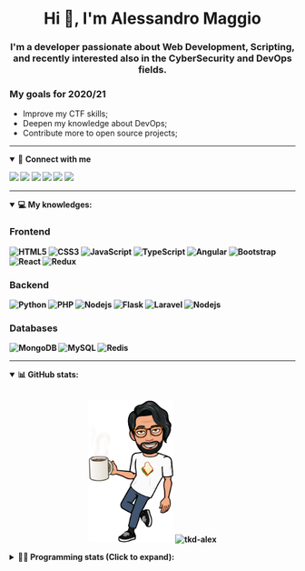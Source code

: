 <h1 align="center">Hi 👋, I'm Alessandro Maggio</h1>
<h3 align="center">I'm a developer passionate about Web Development, Scripting, and recently interested also in the CyberSecurity and DevOps fields.</h3>

### My goals for 2020/21
- Improve my CTF skills;
- Deepen my knowledge about DevOps;
- Contribute more to open source projects;

____

<details open>
<summary>🤝 <b>Connect with me<b></summary>

<p align = "center">

[<img src="https://img.shields.io/badge/twitter-1DA1F2.svg?&style=for-the-badge&logo=twitter&logoColor=white" />](https://twitter.com/TkdAxel)
[<img src ="https://img.shields.io/badge/portfolio-web-%23.svg?&style=for-the-badge&logo=&logoColor=white%22">](https://alessandromaggio.it/)
[<img src ="https://img.shields.io/badge/Telegram-1ca0f1.svg?&style=for-the-badge&logo=Telegram&logoColor=white%22&link=https://t.me/TkdAlex">](https://t.me/TkdAlex/)
[<img src="https://img.shields.io/badge/gmail-c14438.svg?&style=for-the-badge&logo=Gmail&logoColor=white&link=mailto:alex.tkd.alex@gmail.com"/>](mailto:alex.tkd.alex@gmail.com)
[<img src="https://img.shields.io/badge/linkedin-0077B5.svg?&style=for-the-badge&logo=linkedin&logoColor=white" />](https://www.linkedin.com/in/aalessandromaggio/)
[<img src = "https://img.shields.io/badge/instagram-E4405F.svg?&style=for-the-badge&logo=instagram&logoColor=white">](https://www.instagram.com/tkd_alex/)
<!--- [![Visits Badge](https://badges.pufler.dev/visits/tkd-alex/tkd-alex?style=for-the-badge&color=blue)](https://github.com/tkd-alex/tkd-alex) -->

</p>

</details>

---

<details open>
<summary>💻 <b>My knowledges</b>: </summary>

### Frontend
![HTML5](https://img.shields.io/badge/-HTML5-E34F26.svg?style=for-the-badge&logo=html5&logoColor=ffffff)
![CSS3](https://img.shields.io/badge/-CSS3-1572B6.svg?style=for-the-badge&logo=css3)
![JavaScript](https://img.shields.io/badge/-JavaScript-282C34?style=for-the-badge&logo=javascript)
![TypeScript](https://img.shields.io/badge/-TypeScript-007ACC?style=for-the-badge&logo=typescript)
![Angular](https://img.shields.io/badge/-Angular-DD0031?style=for-the-badge&logo=angular)
![Bootstrap](https://img.shields.io/badge/-Bootstrap-563D7C.svg?style=for-the-badge&logo=bootstrap)
![React](https://img.shields.io/badge/-React-282C34.svg?style=for-the-badge&logo=react&logoColor=ffffff)
![Redux](https://img.shields.io/badge/-Redux-764ABC.svg?style=for-the-badge&logo=redux)

### Backend
![Python](https://img.shields.io/badge/-Python-3776AB.svg?style=for-the-badge&logo=Python&logoColor=ffffff)
![PHP](https://img.shields.io/badge/-PHP-777BB4.svg?style=for-the-badge&logo=PHP&logoColor=ffffff)
![Nodejs](https://img.shields.io/badge/-Bash-4EAA25.svg?style=for-the-badge&logo=gnu-bash&logoColor=ffffff)
![Flask](https://img.shields.io/badge/-Flask-282C34.svg?style=for-the-badge&logo=flask)
![Laravel](https://img.shields.io/badge/-Laravel-FF2D20.svg?style=for-the-badge&logo=laravel&logoColor=ffffff)
![Nodejs](https://img.shields.io/badge/-Nodejs-339933.svg?style=for-the-badge&logo=Node.js&logoColor=ffffff)

### Databases
![MongoDB](https://img.shields.io/badge/-MongoDB-47A248?style=for-the-badge&logo=mongodb&logoColor=ffffff)
![MySQL](https://img.shields.io/badge/-MySQL-4479A1?style=for-the-badge&logo=mysql&logoColor=ffffff)
![Redis](https://img.shields.io/badge/-Redis-DC382D?style=for-the-badge&logo=Redis&logoColor=ffffff)

</details>

---

<details open>
 <summary>📊 <b>GitHub stats</b>: </summary>

<br>

<p align = "center">
    <img src="https://raw.githubusercontent.com/Tkd-Alex/tkd-alex/master/images/321517cd-ff68-41a7-b0d1-e765680568a7-8b6448d9-c944-4146-b633-adbdd25cb471-v1.png" height="250" />
    <img src="https://github-readme-stats.vercel.app/api?username=tkd-alex&show_icons=true&count_private=true&hide_border=true&line_height=25" alt="tkd-alex">
</p>

</design>

<details>
 <summary>👨‍💻 <b>Programming stats (Click to expand)</b>: </summary>
 
<!--START_SECTION:waka-->
**I'm an Early 🐤** 

```text
🌞 Morning    400 commits    █████░░░░░░░░░░░░░░░░░░░░   21.68% 
🌆 Daytime    749 commits    ██████████░░░░░░░░░░░░░░░   40.6% 
🌃 Evening    644 commits    ████████░░░░░░░░░░░░░░░░░   34.91% 
🌙 Night      52 commits     ░░░░░░░░░░░░░░░░░░░░░░░░░   2.82%

```
📅 **I'm Most Productive on Wednesday** 

```text
Monday       286 commits    ████░░░░░░░░░░░░░░░░░░░░░   15.5% 
Tuesday      296 commits    ████░░░░░░░░░░░░░░░░░░░░░   16.04% 
Wednesday    316 commits    ████░░░░░░░░░░░░░░░░░░░░░   17.13% 
Thursday     307 commits    ████░░░░░░░░░░░░░░░░░░░░░   16.64% 
Friday       262 commits    ███░░░░░░░░░░░░░░░░░░░░░░   14.2% 
Saturday     203 commits    ██░░░░░░░░░░░░░░░░░░░░░░░   11.0% 
Sunday       175 commits    ██░░░░░░░░░░░░░░░░░░░░░░░   9.49%

```


📊 **This Week I Spent My Time On** 

```text
⌚︎ Time Zone: Europe/Rome

💬 Programming Languages: 
JavaScript               13 hrs 40 mins      █████████████████████░░░░   86.55% 
TypeScript               33 mins             █░░░░░░░░░░░░░░░░░░░░░░░░   3.51% 
Other                    30 mins             ░░░░░░░░░░░░░░░░░░░░░░░░░   3.21% 
Text                     14 mins             ░░░░░░░░░░░░░░░░░░░░░░░░░   1.54% 
CSS                      12 mins             ░░░░░░░░░░░░░░░░░░░░░░░░░   1.27%

🔥 Editors: 
VS Code                  14 hrs 49 mins      ███████████████████████░░   93.88% 
Sublime Text             57 mins             █░░░░░░░░░░░░░░░░░░░░░░░░   6.12%

🐱‍💻 Projects: 
PandaScripts-Chrome-Exten10 hrs 30 mins      ████████████████░░░░░░░░░   66.5% 
secret-project-ytm       3 hrs 26 mins       █████░░░░░░░░░░░░░░░░░░░░   21.81% 
Dentist-Waiting-Room     1 hr 7 mins         █░░░░░░░░░░░░░░░░░░░░░░░░   7.1% 
Unknown Project          35 mins             █░░░░░░░░░░░░░░░░░░░░░░░░   3.7% 
myStore                  8 mins              ░░░░░░░░░░░░░░░░░░░░░░░░░   0.9%

💻 Operating System: 
Linux                    15 hrs 47 mins      █████████████████████████   100.0%

```

**I Mostly Code in Python** 

```text
Python                   29 repos            ██████████░░░░░░░░░░░░░░░   39.73% 
JavaScript               13 repos            ████░░░░░░░░░░░░░░░░░░░░░   17.81% 
HTML                     6 repos             ██░░░░░░░░░░░░░░░░░░░░░░░   8.22% 
PHP                      5 repos             █░░░░░░░░░░░░░░░░░░░░░░░░   6.85% 
CSS                      5 repos             █░░░░░░░░░░░░░░░░░░░░░░░░   6.85%

```



 Last Updated on 14/06/2021
<!--END_SECTION:waka-->

</details>
